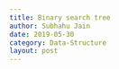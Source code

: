 ```yaml
---
title: Binary search tree
author: Subhahu Jain
date: 2019-05-30
category: Data-Structure
layout: post
---
```


